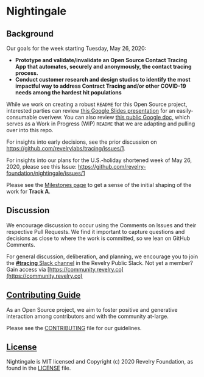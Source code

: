 # Nightingale

## Background

Our goals for the week starting Tuesday, May 26, 2020:
- **Prototype and validate/invalidate an Open Source Contact Tracing App that automates, securely and anonymously, the contact tracing process.**
- **Conduct customer research and design studios to identify the most impactful way to address Contract Tracing and/or other COVID-19 needs among the hardest hit populations**

While we work on creating a robust `README` for this Open Source project, interested parties can review [this Google Slides presentation](https://docs.google.com/presentation/d/1HpbhUb89nBgOIG9x39qzHcGGc2vnUo-wz90XKoTyCcI/edit?usp=sharing) for an easily-consumable overivew. You can also review [this public Google doc,](https://docs.google.com/document/d/1Ob3Z_RxdGALPhl3V0XqQhLLYLYKKmMRXHf3fGT640rE/edit) which serves as a Work in Progress (WIP) `README` that we are adapting and pulling over into this repo. 

For insights into early decisions, see the prior discussion on https://github.com/revelrylabs/tracing/issues/1.

For insights into our plans for the U.S.-holiday shortened week of May 26, 2020, please see this Issue: https://github.com/revelry-foundation/nightingale/issues/1

Please see the [Milestones page](https://github.com/revelry-foundation/nightingale/milestones) to get a sense of the initial shaping of the work for **Track A**.

## Discussion

We encourage discussion to occur using the Comments on Issues and their respective Pull Requests. We find it important to capture questions and decisions as close to where the work is committed, so we lean on GitHub Comments.

For general discussion, deliberation, and planning, we encourage you to join the [**#tracing** Slack channel](https://revelry-public.slack.com/archives/C014AR56T1P) in the Revelry Public Slack. Not yet a member? Gain access via [https://community.revelry.co](https://community.revelry.co) 

## [Contributing Guide][contribute]

As an Open Source project, we aim to foster positive and generative interaction among contributors and with the community at-large.

Please see the [CONTRIBUTING][contribute] file for our guidelines.

[contribute]: https://github.com/revelry-foundation/nightingale/blob/master/CONTRIBUTING.md

## [License][license]

Nightingale is MIT licensed and Copyright (c) 2020 Revelry Foundation, as found in the [LICENSE][license] file.

[license]: https://github.com/revelry-foundation/nightingale/blob/master/LICENSE.md
